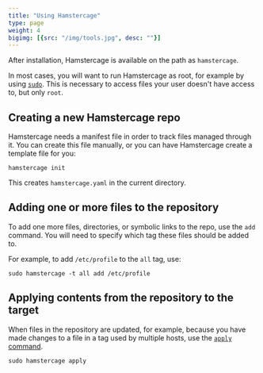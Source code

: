 ```yaml
---
title: "Using Hamstercage"
type: page
weight: 4
bigimg: [{src: "/img/tools.jpg", desc: ""}]
---
```

After installation, Hamstercage is available on the path as `hamstercage`.

In most cases, you will want to run Hamstercage as root, for example by using [`sudo`](https://www.sudo.ws). This is necessary to access files your user doesn't have access to, but only `root`.

## Creating a new Hamstercage repo

Hamstercage needs a manifest file in order to track files managed through it. You can create this file manually, or you can have Hamstercage create a template file for you:

```shell
hamstercage init
```

This creates `hamstercage.yaml` in the current directory.

## Adding one or more files to the repository

To add one more files, directories, or symbolic links to the repo, use the `add` command. You will need to specify which tag these files should be added to.

For example, to add `/etc/profile` to the `all` tag, use:
```shell
sudo hamstercage -t all add /etc/profile
```

## Applying contents from the repository to the target

When files in the repository are updated, for example, because you have made changes to a file in a tag used by multiple hosts, use the [`apply` command](../command-reference#applying-files-apply).

```shell
sudo hamstercage apply
```
